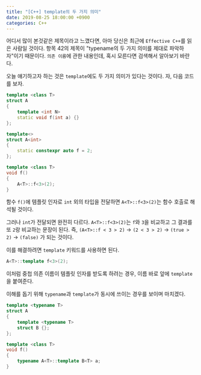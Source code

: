 ```yaml
---
title: "[C++] template의 두 가지 의미"
date: 2019-08-25 18:00:00 +0900
categories: C++
---
```


어디서 많이 본것같은 제목이라고 느꼈다면, 아마 당신은 최근에 `Effective C++`를 읽은 사람일 것이다. 항목 42의 제목이 "typename의 두 가지 의미를 제대로 파악하자"이기 때문이다. `의존 이름`에 관한 내용인데, 혹시 모른다면 검색해서 알아보기 바란다.

오늘 얘기하고자 하는 것은 `template`에도 두 가지 의미가 있다는 것이다. 자, 다음 코드를 보자.

```cpp
template <class T>
struct A
{
    template <int N>
    static void f(int a) {}
};

template<>
struct A<int>
{
    static constexpr auto f = 2;
};

template <class T>
void f()
{
    A<T>::f<3>(2);
}
```

함수 `f()`에 템플릿 인자로 `int` 외의 타입을 전달하면 `A<T>::f<3>(2)`는 함수 호출로 해석될 것이다.

그러나 `int`가 전달되면 완전히 다르다. `A<T>::f<3>(2)`는 `f`와 `3`을 비교하고 그 결과를 또 `2`랑 비교하는 문장이 된다. 즉, `(A<T>::f < 3 > 2)` → `(2 < 3 > 2)` → `(true > 2)` → `(false)` 가 되는 것이다.

이를 해결하려면 `template` 키워드를 사용하면 된다.

```cpp
A<T>::template f<3>(2);
```

이처럼 중첩 의존 이름이 템플릿 인자를 받도록 하려는 경우, 이름 바로 앞에 `template`을 붙여준다.

이해를 돕기 위해 `typename`과 `template`가 동시에 쓰이는 경우를 보이며 마치겠다.

```cpp
template <typename T>
struct A
{
    template <typename T>
    struct B {};
};

template <class T>
void f()
{
    typename A<T>::template B<T> a;
}
```
